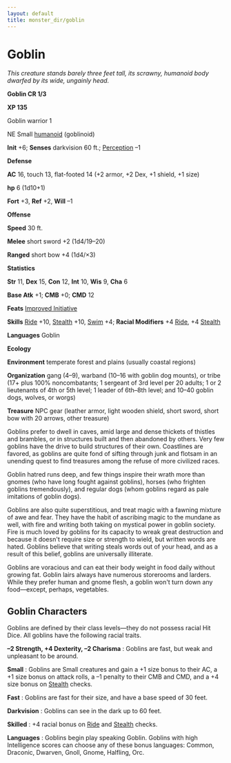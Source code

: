 ```yaml
---
layout: default
title: monster_dir/goblin
---
```

# Goblin

_This creature stands barely three feet tall, its scrawny, humanoid body dwarfed by its wide, ungainly head._

**Goblin CR 1/3**

**XP 135**

Goblin warrior 1

NE Small [humanoid](creatureTypes#_humanoid) (goblinoid)

**Init** +6; **Senses** darkvision 60 ft.; [Perception](../skill_dir/perception#_perception) –1

**Defense**

**AC** 16, touch 13, flat-footed 14 (+2 armor, +2 Dex, +1 shield, +1 size)

**hp** 6 (1d10+1)

**Fort** +3, **Ref** +2, **Will** –1

**Offense**

**Speed** 30 ft.

**Melee** short sword +2 (1d4/19–20)

**Ranged** short bow +4 (1d4/×3)

**Statistics**

**Str** 11, **Dex** 15, **Con** 12, **Int** 10, **Wis** 9, **Cha** 6

**Base Atk** +1; **CMB** +0; **CMD** 12

**Feats** [Improved Initiative](../feats#_improved-initiative)

**Skills** [Ride](../skill_dir/ride#_ride) +10, [Stealth](../skill_dir/stealth#_stealth) +10, [Swim](../skill_dir/swim#_swim) +4; **Racial Modifiers** +4 [Ride](../skill_dir/ride#_ride), +4 [Stealth](../skill_dir/stealth#_stealth)

**Languages** Goblin

**Ecology**

**Environment** temperate forest and plains (usually coastal regions)

**Organization** gang (4–9), warband (10–16 with goblin dog mounts), or tribe (17+ plus 100% noncombatants; 1 sergeant of 3rd level per 20 adults; 1 or 2 lieutenants of 4th or 5th level; 1 leader of 6th–8th level; and 10–40 goblin dogs, wolves, or worgs)

**Treasure** NPC gear (leather armor, light wooden shield, short sword, short bow with 20 arrows, other treasure)

Goblins prefer to dwell in caves, amid large and dense thickets of thistles and brambles, or in structures built and then abandoned by others. Very few goblins have the drive to build structures of their own. Coastlines are favored, as goblins are quite fond of sifting through junk and flotsam in an unending quest to find treasures among the refuse of more civilized races.

Goblin hatred runs deep, and few things inspire their wrath more than gnomes (who have long fought against goblins), horses (who frighten goblins tremendously), and regular dogs (whom goblins regard as pale imitations of goblin dogs).

Goblins are also quite superstitious, and treat magic with a fawning mixture of awe and fear. They have the habit of ascribing magic to the mundane as well, with fire and writing both taking on mystical power in goblin society. Fire is much loved by goblins for its capacity to wreak great destruction and because it doesn't require size or strength to wield, but written words are hated. Goblins believe that writing steals words out of your head, and as a result of this belief, goblins are universally illiterate.

Goblins are voracious and can eat their body weight in food daily without growing fat. Goblin lairs always have numerous storerooms and larders. While they prefer human and gnome flesh, a goblin won't turn down any food—except, perhaps, vegetables.

## Goblin Characters

Goblins are defined by their class levels—they do not possess racial Hit Dice. All goblins have the following racial traits.

**–2 Strength, +4 Dexterity, –2 Charisma** : Goblins are fast, but weak and unpleasant to be around.

**Small** : Goblins are Small creatures and gain a +1 size bonus to their AC, a +1 size bonus on attack rolls, a –1 penalty to their CMB and CMD, and a +4 size bonus on [Stealth](../skill_dir/stealth#_stealth) checks.

**Fast** : Goblins are fast for their size, and have a base speed of 30 feet.

**Darkvision** : Goblins can see in the dark up to 60 feet.

**Skilled** : +4 racial bonus on [Ride](../skill_dir/ride#_ride) and [Stealth](../skill_dir/stealth#_stealth) checks.

**Languages** : Goblins begin play speaking Goblin. Goblins with high Intelligence scores can choose any of these bonus languages: Common, Draconic, Dwarven, Gnoll, Gnome, Halfling, Orc.

